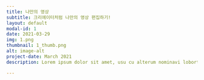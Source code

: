 ```yaml
---
title: 나만의 영상
subtitle: 크리에이터처럼 나만의 영상 편집하기!
layout: default
modal-id: 1
date: 2021-03-29
img: 1.png
thumbnail: 1_thumb.png
alt: image-alt
project-date: March 2021
description: Lorem ipsum dolor sit amet, usu cu alterum nominavi lobortis. At duo novum diceret. Tantas apeirian vix et, usu sanctus postulant inciderint ut, populo diceret necessitatibus in vim. Cu eum dicam feugiat noluisse.

---
```

